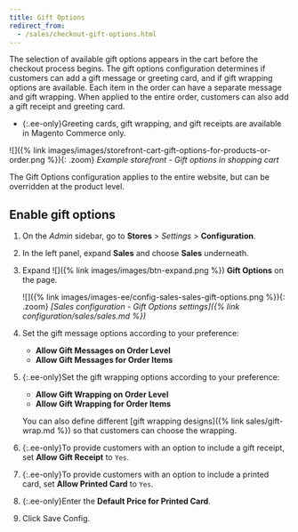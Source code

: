 ```yaml
---
title: Gift Options
redirect_from:
  - /sales/checkout-gift-options.html
---
```


The selection of available gift options appears in the cart before the checkout process begins. The gift options configuration determines if customers can add a gift message or greeting card, and if gift wrapping options are available. Each item in the order can have a separate message and gift wrapping. When applied to the entire order, customers can also add a gift receipt and greeting card.

- {:.ee-only}Greeting cards, gift wrapping, and gift receipts are available in Magento Commerce only.

![]({% link images/images/storefront-cart-gift-options-for-products-or-order.png %}){: .zoom}
_Example storefront - Gift options in shopping cart_

The Gift Options configuration applies to the entire website, but can be overridden at the product level.

## Enable gift options

1. On the _Admin_ sidebar, go to **Stores** > _Settings_ > **Configuration**.

1. In the left panel, expand **Sales** and choose **Sales** underneath.

1. Expand ![]({% link images/images/btn-expand.png %}) **Gift Options** on the page.

    ![]({% link images/images-ee/config-sales-sales-gift-options.png %}){: .zoom}
    _[Sales configuration - Gift Options settings]({% link configuration/sales/sales.md %})_

1. Set the gift message options according to your preference:

   - **Allow Gift Messages on Order Level**
   - **Allow Gift Messages for Order Items**

1. {:.ee-only}Set the gift wrapping options according to your preference:

   - **Allow Gift Wrapping on Order Level**
   - **Allow Gift Wrapping for Order Items**

   You can also define different [gift wrapping designs]({% link sales/gift-wrap.md %}) so that customers can choose the wrapping.

1. {:.ee-only}To provide customers with an option to include a gift receipt, set **Allow Gift Receipt** to `Yes`.

1. {:.ee-only}To provide customers with an option to include a printed card, set **Allow Printed Card** to `Yes`.

1. {:.ee-only}Enter the **Default Price for Printed Card**.

1. Click <span class="btn">Save Config</span>.
